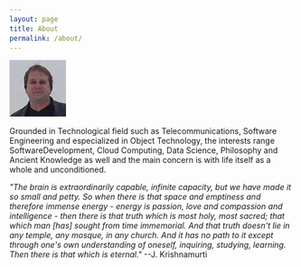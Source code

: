 ```yaml
---
layout: page
title: About
permalink: /about/
---
```

![Dash Logo](/assets/enogrob.jpg)

Grounded in Technological field such as Telecommunications, Software Engineering and especialized in Object Technology, the interests range SoftwareDevelopment, Cloud Computing, Data Science, Philosophy and Ancient Knowledge as well and the main concern is with life itself as a whole and unconditioned.

_"The brain is extraordinarily capable, infinite capacity, but we have made it so small and petty. So when there is that space and emptiness and therefore immense energy - energy is passion, love and compassion and intelligence - then there is that truth which is most holy, most sacred; that which man [has] sought from time immemorial. And that truth doesn't lie in any temple, any mosque, in any church. And it has no path to it except through one's own understanding of oneself, inquiring, studying, learning. Then there is that which is eternal."_ --J. Krishnamurti
